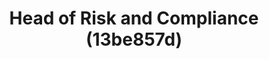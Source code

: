 ---
title   : Head of Risk and Compliance (13be857d)
aliases : 13be857d
type  :  for-candidate
challenges:
    - CP-II-influencing-for-impact.md
    - MA-DR-deliver-results.md
    - RI-BN-breach-notification.md
    - RI-PI-pii-data-breach.md
    - RI-GA-gap-analysis.md
    - RI-RF-risk-framework.md
---